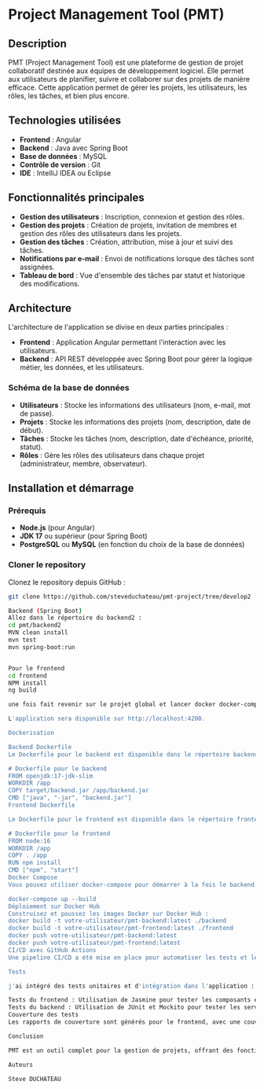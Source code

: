 # Project Management Tool (PMT)

## Description
PMT (Project Management Tool) est une plateforme de gestion de projet collaboratif destinée aux équipes de développement logiciel. Elle permet aux utilisateurs de planifier, suivre et collaborer sur des projets de manière efficace. Cette application permet de gérer les projets, les utilisateurs, les rôles, les tâches, et bien plus encore.

## Technologies utilisées
- **Frontend** : Angular
- **Backend** : Java avec Spring Boot
- **Base de données** : MySQL
- **Contrôle de version** : Git
- **IDE** : IntelliJ IDEA ou Eclipse

## Fonctionnalités principales
- **Gestion des utilisateurs** : Inscription, connexion et gestion des rôles.
- **Gestion des projets** : Création de projets, invitation de membres et gestion des rôles des utilisateurs dans les projets.
- **Gestion des tâches** : Création, attribution, mise à jour et suivi des tâches.
- **Notifications par e-mail** : Envoi de notifications lorsque des tâches sont assignées.
- **Tableau de bord** : Vue d'ensemble des tâches par statut et historique des modifications.

## Architecture
L'architecture de l'application se divise en deux parties principales :
- **Frontend** : Application Angular permettant l'interaction avec les utilisateurs.
- **Backend** : API REST développée avec Spring Boot pour gérer la logique métier, les données, et les utilisateurs.

### Schéma de la base de données
- **Utilisateurs** : Stocke les informations des utilisateurs (nom, e-mail, mot de passe).
- **Projets** : Stocke les informations des projets (nom, description, date de début).
- **Tâches** : Stocke les tâches (nom, description, date d'échéance, priorité, statut).
- **Rôles** : Gère les rôles des utilisateurs dans chaque projet (administrateur, membre, observateur).

## Installation et démarrage

### Prérequis
- **Node.js** (pour Angular)
- **JDK 17** ou supérieur (pour Spring Boot)
- **PostgreSQL** ou **MySQL** (en fonction du choix de la base de données)

### Cloner le repository
Clonez le repository depuis GitHub :
```bash
git clone https://github.com/steveduchateau/pmt-project/tree/develop2

Backend (Spring Boot)
Allez dans le répertoire du backend2 :
cd pmt/backend2
MVN clean install 
mvn test 
mvn spring-boot:run


Pour le frontend 
cd frontend 
NPM install
ng build 

une fois fait revenir sur le projet global et lancer docker docker-compose up --build

L'application sera disponible sur http://localhost:4200.

Dockerisation

Backend Dockerfile
Le Dockerfile pour le backend est disponible dans le répertoire backend :

# Dockerfile pour le backend
FROM openjdk:17-jdk-slim
WORKDIR /app
COPY target/backend.jar /app/backend.jar
CMD ["java", "-jar", "backend.jar"]
Frontend Dockerfile

Le Dockerfile pour le frontend est disponible dans le répertoire frontend :

# Dockerfile pour le frontend
FROM node:16
WORKDIR /app
COPY . /app
RUN npm install
CMD ["npm", "start"]
Docker Compose
Vous pouvez utiliser docker-compose pour démarrer à la fois le backend, le frontend et la base de données :

docker-compose up --build
Déploiement sur Docker Hub
Construisez et poussez les images Docker sur Docker Hub :
docker build -t votre-utilisateur/pmt-backend:latest ./backend
docker build -t votre-utilisateur/pmt-frontend:latest ./frontend
docker push votre-utilisateur/pmt-backend:latest
docker push votre-utilisateur/pmt-frontend:latest
CI/CD avec GitHub Actions
Une pipeline CI/CD a été mise en place pour automatiser les tests et le déploiement. La configuration se trouve dans le fichier .github/workflows/ci.yml.

Tests

j'ai intégré des tests unitaires et d'intégration dans l'application :

Tests du frontend : Utilisation de Jasmine pour tester les composants et services Angular.
Tests du backend : Utilisation de JUnit et Mockito pour tester les services Spring Boot.
Couverture des tests
Les rapports de couverture sont générés pour le frontend, avec une couverture minimale de 60% pour les instructions et les branches.

Conclusion

PMT est un outil complet pour la gestion de projets, offrant des fonctionnalités puissantes pour le suivi des tâches et la gestion des utilisateurs. Grâce à l'utilisation de technologies modernes comme Angular, Spring Boot et Docker, l'application est prête à être déployée dans un environnement de production.

Auteurs

Steve DUCHATEAU

